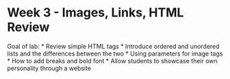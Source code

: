 # Week 3 - Images, Links, HTML Review

Goal of lab:
    * Review simple HTML tags
    * Introduce ordered and unordered lists and the differences between the two
    * Using parameters for image tags
    * How to add breaks and bold font
    * Allow students to showcase their own personality through a website